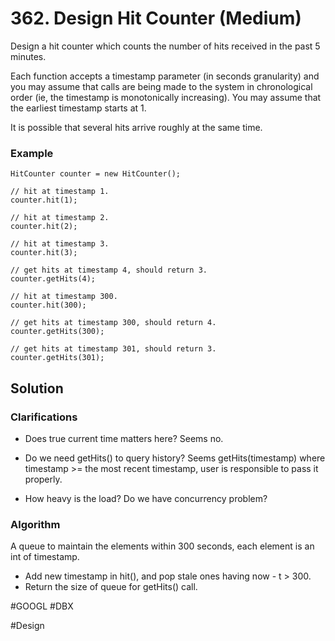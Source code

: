 # 362. Design Hit Counter (Medium)

Design a hit counter which counts the number of hits received in the past 5 minutes.

Each function accepts a timestamp parameter (in seconds granularity) and you may assume that calls are being made to the system in chronological order (ie, the timestamp is monotonically increasing). You may assume that the earliest timestamp starts at 1.

It is possible that several hits arrive roughly at the same time.

### Example
```
HitCounter counter = new HitCounter();

// hit at timestamp 1.
counter.hit(1);

// hit at timestamp 2.
counter.hit(2);

// hit at timestamp 3.
counter.hit(3);

// get hits at timestamp 4, should return 3.
counter.getHits(4);

// hit at timestamp 300.
counter.hit(300);

// get hits at timestamp 300, should return 4.
counter.getHits(300);

// get hits at timestamp 301, should return 3.
counter.getHits(301); 
```

## Solution
### Clarifications
- Does true current time matters here? Seems no.

- Do we need getHits() to query history? Seems getHits(timestamp) where timestamp >= the most recent timestamp, user is responsible to pass it properly.

- How heavy is the load? Do we have concurrency problem?

### Algorithm
A queue to maintain the elements within 300 seconds, each element is an int of timestamp.
- Add new timestamp in hit(), and pop stale ones having now - t > 300.
- Return the size of queue for getHits() call.

#GOOGL #DBX

#Design
